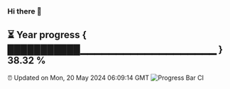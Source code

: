 ### Hi there 👋
⏳ Year progress { ███████████▁▁▁▁▁▁▁▁▁▁▁▁▁▁▁▁▁▁▁ } 38.32 %
---
⏰ Updated on Mon, 20 May 2024 06:09:14 GMT
![Progress Bar CI](https://github.com/Moyi321/Moyi321/workflows/Progress%20Bar%20CI/badge.svg)
